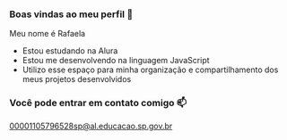 ### Boas vindas ao meu perfil 💙

Meu nome é Rafaela

- Estou estudando na Alura
- Estou me desenvolvendo na linguagem JavaScript
- Utilizo esse espaço para minha organização e compartilhamento dos meus projetos desenvolvidos

### Você pode entrar em contato comigo 📫

00001105796528sp@al.educacao.sp.gov.br

